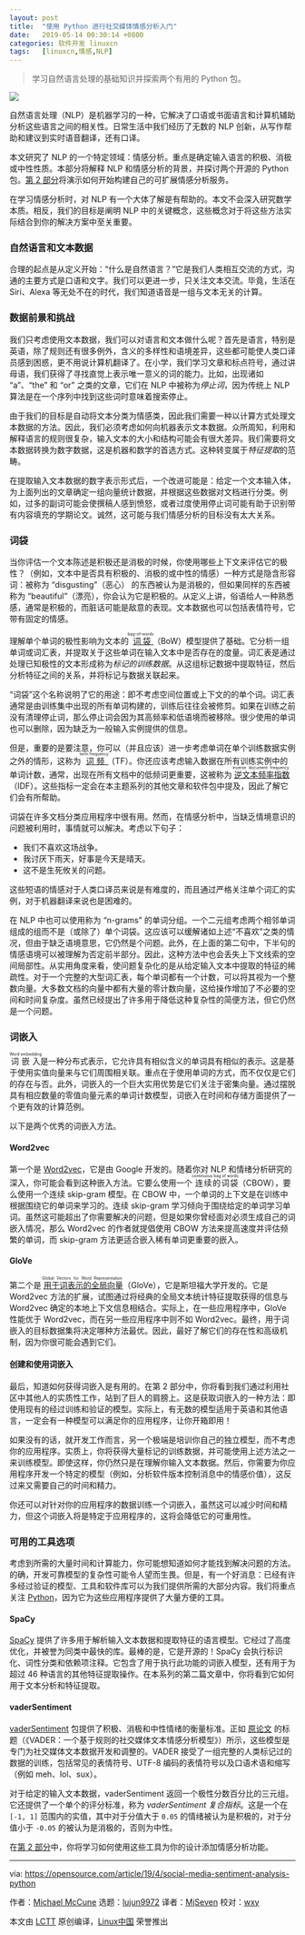 ```yaml
---
layout: post
title:	"使用 Python 进行社交媒体情感分析入门"
date:	2019-05-14 00:30:14 +0800 
categories:	软件开发 linuxcn 
tags:	[linuxcn,情感,NLP]
---
```




> 
> 学习自然语言处理的基础知识并探索两个有用的 Python 包。
> 
> 
> 


![](/Asserts/Images//attachment/album/201905/14/002943t6udxhhcq1zoxu15.jpg)


自然语言处理（NLP）是机器学习的一种，它解决了口语或书面语言和计算机辅助分析这些语言之间的相关性。日常生活中我们经历了无数的 NLP 创新，从写作帮助和建议到实时语音翻译，还有口译。


本文研究了 NLP 的一个特定领域：情感分析。重点是确定输入语言的积极、消极或中性性质。本部分将解释 NLP 和情感分析的背景，并探讨两个开源的 Python 包。[第 2 部分](https://opensource.com/article/19/4/social-media-sentiment-analysis-python-part-2)将演示如何开始构建自己的可扩展情感分析服务。


在学习情感分析时，对 NLP 有一个大体了解是有帮助的。本文不会深入研究数学本质。相反，我们的目标是阐明 NLP 中的关键概念，这些概念对于将这些方法实际结合到你的解决方案中至关重要。


### 自然语言和文本数据


合理的起点是从定义开始：“什么是自然语言？”它是我们人类相互交流的方式，沟通的主要方式是口语和文字。我们可以更进一步，只关注文本交流。毕竟，生活在 Siri、Alexa 等无处不在的时代，我们知道语音是一组与文本无关的计算。


### 数据前景和挑战


我们只考虑使用文本数据，我们可以对语言和文本做什么呢？首先是语言，特别是英语，除了规则还有很多例外，含义的多样性和语境差异，这些都可能使人类口译员感到困惑，更不用说计算机翻译了。在小学，我们学习文章和标点符号，通过讲母语，我们获得了寻找直觉上表示唯一意义的词的能力。比如，出现诸如 “a”、“the” 和 “or” 之类的文章，它们在 NLP 中被称为*停止词*，因为传统上 NLP 算法是在一个序列中找到这些词时意味着搜索停止。


由于我们的目标是自动将文本分类为情感类，因此我们需要一种以计算方式处理文本数据的方法。因此，我们必须考虑如何向机器表示文本数据。众所周知，利用和解释语言的规则很复杂，输入文本的大小和结构可能会有很大差异。我们需要将文本数据转换为数字数据，这是机器和数学的首选方式。这种转变属于*特征提取*的范畴。


在提取输入文本数据的数字表示形式后，一个改进可能是：给定一个文本输入体，为上面列出的文章确定一组向量统计数据，并根据这些数据对文档进行分类。例如，过多的副词可能会使撰稿人感到愤怒，或者过度使用停止词可能有助于识别带有内容填充的学期论文。诚然，这可能与我们情感分析的目标没有太大关系。


### 词袋


当你评估一个文本陈述是积极还是消极的时候，你使用哪些上下文来评估它的极性？（例如，文本中是否具有积极的、消极的或中性的情感）一种方式是隐含形容词：被称为 “disgusting”（恶心） 的东西被认为是消极的，但如果同样的东西被称为 “beautiful”（漂亮），你会认为它是积极的。从定义上讲，俗语给人一种熟悉感，通常是积极的，而脏话可能是敌意的表现。文本数据也可以包括表情符号，它带有固定的情感。


理解单个单词的极性影响为文本的<ruby> <a href="https://en.wikipedia.org/wiki/Bag-of-words_model">  词袋 </a> <rt>  bag-of-words </rt></ruby>（BoW）模型提供了基础。它分析一组单词或词汇表，并提取关于这些单词在输入文本中是否存在的度量。词汇表是通过处理已知极性的文本形成称为*标记的训练数据*。从这组标记数据中提取特征，然后分析特征之间的关系，并将标记与数据关联起来。


“词袋”这个名称说明了它的用途：即不考虑空间位置或上下文的的单个词。词汇表通常是由训练集中出现的所有单词构建的，训练后往往会被修剪。如果在训练之前没有清理停止词，那么停止词会因为其高频率和低语境而被移除。很少使用的单词也可以删除，因为缺乏为一般输入实例提供的信息。


但是，重要的是要注意，你可以（并且应该）进一步考虑单词在单个训练数据实例之外的情形，这称为<ruby> <a href="https://en.wikipedia.org/wiki/Tf%E2%80%93idf#Term_frequency">  词频 </a> <rt>  term frequency </rt></ruby>（TF）。你还应该考虑输入数据在所有训练实例中的单词计数，通常，出现在所有文档中的低频词更重要，这被称为<ruby> <a href="https://en.wikipedia.org/wiki/Tf%E2%80%93idf#Inverse_document_frequency">  逆文本频率指数 </a> <rt>  inverse document frequency </rt></ruby>（IDF）。这些指标一定会在本主题系列的其他文章和软件包中提及，因此了解它们会有所帮助。


词袋在许多文档分类应用程序中很有用。然而，在情感分析中，当缺乏情境意识的问题被利用时，事情就可以解决。考虑以下句子：


* 我们不喜欢这场战争。
* 我讨厌下雨天，好事是今天是晴天。
* 这不是生死攸关的问题。


这些短语的情感对于人类口译员来说是有难度的，而且通过严格关注单个词汇的实例，对于机器翻译来说也是困难的。


在 NLP 中也可以使用称为 “n-grams” 的单词分组。一个二元组考虑两个相邻单词组成的组而不是（或除了）单个词袋。这应该可以缓解诸如上述“不喜欢”之类的情况，但由于缺乏语境意思，它仍然是个问题。此外，在上面的第二句中，下半句的情感语境可以被理解为否定前半部分。因此，这种方法中也会丢失上下文线索的空间局部性。从实用角度来看，使问题复杂化的是从给定输入文本中提取的特征的稀疏性。对于一个完整的大型词汇表，每个单词都有一个计数，可以将其视为一个整数向量。大多数文档的向量中都有大量的零计数向量，这给操作增加了不必要的空间和时间复杂度。虽然已经提出了许多用于降低这种复杂性的简便方法，但它仍然是一个问题。


### 词嵌入


<ruby> 词嵌入 <rt>  Word embedding </rt></ruby>是一种分布式表示，它允许具有相似含义的单词具有相似的表示。这是基于使用实值向量来与它们周围相关联。重点在于使用单词的方式，而不仅仅是它们的存在与否。此外，词嵌入的一个巨大实用优势是它们关注于密集向量。通过摆脱具有相应数量的零值向量元素的单词计数模型，词嵌入在时间和存储方面提供了一个更有效的计算范例。


以下是两个优秀的词嵌入方法。


#### Word2vec


第一个是 [Word2vec](https://en.wikipedia.org/wiki/Word2vec)，它是由 Google 开发的。随着你对 NLP 和情绪分析研究的深入，你可能会看到这种嵌入方法。它要么使用一个<ruby> 连续的词袋 <rt>  continuous bag of words </rt></ruby>（CBOW），要么使用一个连续 skip-gram 模型。在 CBOW 中，一个单词的上下文是在训练中根据围绕它的单词来学习的。连续 skip-gram 学习倾向于围绕给定的单词学习单词。虽然这可能超出了你需要解决的问题，但是如果你曾经面对必须生成自己的词嵌入情况，那么 Word2vec 的作者就提倡使用 CBOW 方法来提高速度并评估频繁的单词，而 skip-gram 方法更适合嵌入稀有单词更重要的嵌入。


#### GloVe


第二个是<ruby> <a href="https://en.wikipedia.org/wiki/GloVe_(machine_learning)">  用于词表示的全局向量 </a> <rt>  Global Vectors for Word Representation </rt></ruby>（GloVe），它是斯坦福大学开发的。它是 Word2vec 方法的扩展，试图通过将经典的全局文本统计特征提取获得的信息与 Word2vec 确定的本地上下文信息相结合。实际上，在一些应用程序中，GloVe 性能优于 Word2vec，而在另一些应用程序中则不如 Word2vec。最终，用于词嵌入的目标数据集将决定哪种方法最优。因此，最好了解它们的存在性和高级机制，因为你很可能会遇到它们。


#### 创建和使用词嵌入


最后，知道如何获得词嵌入是有用的。在第 2 部分中，你将看到我们通过利用社区中其他人的实质性工作，站到了巨人的肩膀上。这是获取词嵌入的一种方法：即使用现有的经过训练和验证的模型。实际上，有无数的模型适用于英语和其他语言，一定会有一种模型可以满足你的应用程序，让你开箱即用！


如果没有的话，就开发工作而言，另一个极端是培训你自己的独立模型，而不考虑你的应用程序。实质上，你将获得大量标记的训练数据，并可能使用上述方法之一来训练模型。即使这样，你仍然只是在理解你输入文本数据。然后，你需要为你应用程序开发一个特定的模型（例如，分析软件版本控制消息中的情感价值），这反过来又需要自己的时间和精力。


你还可以对针对你的应用程序的数据训练一个词嵌入，虽然这可以减少时间和精力，但这个词嵌入将是特定于应用程序的，这将会降低它的可重用性。


### 可用的工具选项


考虑到所需的大量时间和计算能力，你可能想知道如何才能找到解决问题的方法。的确，开发可靠模型的复杂性可能令人望而生畏。但是，有一个好消息：已经有许多经过验证的模型、工具和软件库可以为我们提供所需的大部分内容。我们将重点关注 [Python](https://www.python.org/)，因为它为这些应用程序提供了大量方便的工具。


#### SpaCy


[SpaCy](https://pypi.org/project/spacy/) 提供了许多用于解析输入文本数据和提取特征的语言模型。它经过了高度优化，并被誉为同类中最快的库。最棒的是，它是开源的！SpaCy 会执行标识化、词性分类和依赖项注释。它包含了用于执行此功能的词嵌入模型，还有用于为超过 46 种语言的其他特征提取操作。在本系列的第二篇文章中，你将看到它如何用于文本分析和特征提取。


#### vaderSentiment


[vaderSentiment](https://pypi.org/project/vaderSentiment/) 包提供了积极、消极和中性情绪的衡量标准。正如 [原论文](http://comp.social.gatech.edu/papers/icwsm14.vader.hutto.pdf) 的标题（《VADER：一个基于规则的社交媒体文本情感分析模型》）所示，这些模型是专门为社交媒体文本数据开发和调整的。VADER 接受了一组完整的人类标记过的数据的训练，包括常见的表情符号、UTF-8 编码的表情符号以及口语术语和缩写（例如 meh、lol、sux）。


对于给定的输入文本数据，vaderSentiment 返回一个极性分数百分比的三元组。它还提供了一个单个的评分标准，称为 *vaderSentiment 复合指标*。这是一个在 `[-1, 1]` 范围内的实值，其中对于分值大于 `0.05` 的情绪被认为是积极的，对于分值小于 `-0.05` 的被认为是消极的，否则为中性。


在[第 2 部分](https://opensource.com/article/19/4/social-media-sentiment-analysis-python-part-2)中，你将学习如何使用这些工具为你的设计添加情感分析功能。




---


via: <https://opensource.com/article/19/4/social-media-sentiment-analysis-python>


作者：[Michael McCune](https://opensource.com/users/elmiko/users/jschlessman)  选题：[lujun9972](https://github.com/lujun9972) 译者：[MjSeven](https://github.com/MjSeven) 校对：[wxy](https://github.com/wxy)


本文由 [LCTT](https://github.com/LCTT/TranslateProject) 原创编译，[Linux中国](https://linux.cn/) 荣誉推出
